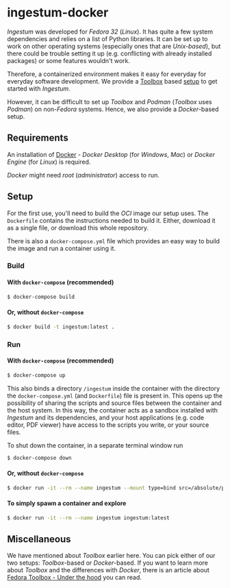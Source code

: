 # ingestum-docker

_Ingestum_ was developed for _Fedora 32_ (_Linux_). It has quite a few system dependencies and
relies on a list of Python libraries. It can be set up to work on other operating systems
(especially ones that are _Unix-based_), but there could be trouble setting it up (e.g. conflicting
with already installed packages) or some features wouldn't work.

Therefore, a containerized environment makes it easy for everyday for everyday software development.
We provide a [Toolbox](https://github.com/containers/toolbox) based [setup](../toolbox/) to get
started with _Ingestum_.

However, it can be difficult to set up _Toolbox_ and _Podman_ (_Toolbox_ uses _Podman_) on
non-_Fedora_ systems. Hence, we also provide a _Docker_-based setup.

## Requirements

An installation of [Docker](https://www.docker.com/get-started) - _Docker Desktop_ (for _Windows_,
_Mac_) or _Docker Engine_ (for _Linux_) is required.

_Docker_ might need _root_ (_administrator_) access to run.

## Setup

For the first use, you'll need to build the _OCI_ image our setup uses. The `Dockerfile` contains
the instructions needed to build it. Either, download it as a single file, or download this whole
repository.

There is also a `docker-compose.yml` file which provides an easy way to build the image and run a
container using it.

### Build

#### With `docker-compose` (recommended)

```bash
$ docker-compose build
```

#### Or, without `docker-compose`

```bash
$ docker build -t ingestum:latest .
```

### Run

#### With `docker-compose` (recommended)

```bash
$ docker-compose up
```

This also binds a directory `/ingestum` inside the container with the directory the
`docker-compose.yml` (and `Dockerfile`) file is present in. This opens up the possibility of sharing
the scripts and source files between the container and the host system. In this way, the container
acts as a sandbox installed with _Ingestum_ and its dependencies, and your host applications (e.g.
code editor, PDF viewer) have access to the scripts you write, or your source files.

To shut down the container, in a separate terminal window run

```bash
$ docker-compose down
```

#### Or, without `docker-compose`

```bash
$ docker run -it --rm --name ingestum --mount type=bind src=/absolute/path/on/host dst=/app ingestum:latest
```

#### To simply spawn a container and explore

```bash
$ docker run -it --rm --name ingestum ingestum:latest
```

## Miscellaneous

We have mentioned about _Toolbox_ earlier here. You can pick either of our two setups:
_Toolbox_-based or _Docker_-based. If you want to learn more about _Toolbox_ and the differences
with _Docker_, there is an article about
[Fedora Toolbox - Under the hood](https://debarshiray.wordpress.com/2019/01/21/fedora-toolbox-under-the-hood/#:~:text=Every%20time%20you%20invoke%20the,or%20be%20run%20as%20root.&text=So%2C%20instead%20of%20using%20Docker,drop%2Din%20replacement%20for%20Docker.) you can read.
